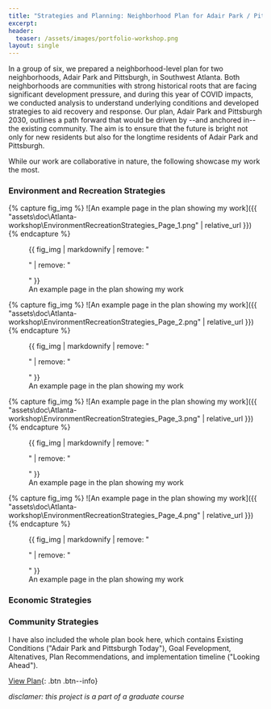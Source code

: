 ```yaml
---
title: "Strategies and Planning: Neighborhood Plan for Adair Park / Pittsburgh, Atlanta"
excerpt: 
header:
  teaser: /assets/images/portfolio-workshop.png
layout: single
---
```


In a group of six, we prepared a neighborhood-level plan for two neighborhoods, Adair Park and Pittsburgh, in Southwest Atlanta. Both neighborhoods are communities with strong historical roots that are facing significant development pressure, and during this year of COVID impacts, we conducted analysis to understand underlying conditions and developed strategies to aid recovery and response. Our plan, Adair Park and Pittsburgh 2030, outlines a path forward that would be driven by --and anchored in-- the existing community. The aim is to ensure that the future is bright not only for new residents but also for the longtime residents of Adair Park and Pittsburgh.

While our work are collaborative in nature, the following showcase my work the most.
### Environment and Recreation Strategies
{% capture fig_img %}
![An example page in the plan showing my work]({{ "assets\doc\Atlanta-workshop\EnvironmentRecreationStrategies_Page_1.png" | relative_url }})
{% endcapture %}
<figure>
  {{ fig_img | markdownify | remove: "<p>" | remove: "</p>" }}
  <figcaption>An example page in the plan showing my work</figcaption>
</figure>

{% capture fig_img %}
![An example page in the plan showing my work]({{ "assets\doc\Atlanta-workshop\EnvironmentRecreationStrategies_Page_2.png" | relative_url }})
{% endcapture %}
<figure>
  {{ fig_img | markdownify | remove: "<p>" | remove: "</p>" }}
  <figcaption>An example page in the plan showing my work</figcaption>
</figure>

{% capture fig_img %}
![An example page in the plan showing my work]({{ "assets\doc\Atlanta-workshop\EnvironmentRecreationStrategies_Page_3.png" | relative_url }})
{% endcapture %}
<figure>
  {{ fig_img | markdownify | remove: "<p>" | remove: "</p>" }}
  <figcaption>An example page in the plan showing my work</figcaption>
</figure>

{% capture fig_img %}
![An example page in the plan showing my work]({{ "assets\doc\Atlanta-workshop\EnvironmentRecreationStrategies_Page_4.png" | relative_url }})
{% endcapture %}
<figure>
  {{ fig_img | markdownify | remove: "<p>" | remove: "</p>" }}
  <figcaption>An example page in the plan showing my work</figcaption>
</figure>

### Economic Strategies

### Community Strategies


I have also included the whole plan book here, which contains Existing Conditions ("Adair Park and Pittsburgh Today"), Goal Fevelopment, Altenatives, Plan Recommendations, and implementation timeline ("Looking Ahead").

[View Plan](https://github.com/gillianzhaoxz/web/blob/master/assets/doc/workshopAtlanta_planBook.pdf){: .btn .btn--info}

_disclamer: this project is a part of a graduate course_
